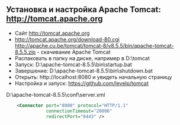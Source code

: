 Установка и настройка Apache Tomcat: http://tomcat.apache.org
-------------------------------------------------------------
* Сайт http://tomcat.apache.org 
* http://tomcat.apache.org/download-80.cgi
 http://apache.cu.be/tomcat/tomcat-8/v8.5.5/bin/apache-tomcat-8.5.5.zip - скачивание Apache Tomcat
* Распаковать в папку на диске, например в D:\tomcat
* Запуск: D:\apache-tomcat-8.5.5\bin\startup.bat
* Завершение: D:\apache-tomcat-8.5.5\bin\shutdown.bat
* Открыть: http://localhost:8080 и увидеть начальную страницу
* Настройка и запуск: https://github.com/levelp/tomcat

D:\apache-tomcat-8.5.5\conf\server.xml
``` xml
    <Connector port="8080" protocol="HTTP/1.1"
               connectionTimeout="20000"
               redirectPort="8443" />
```




